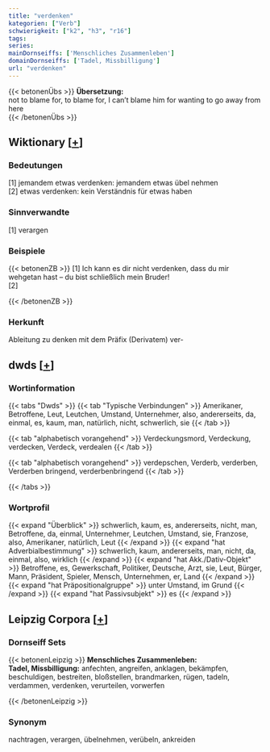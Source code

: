 ```yaml
---
title: "verdenken"
kategorien: ["Verb"]
schwierigkeit: ["k2", "h3", "r16"]
tags:
series:
mainDornseiffs: ['Menschliches Zusammenleben']
domainDornseiffs: ['Tadel, Missbilligung']
url: "verdenken"
---
```


{{< betonenÜbs >}}
**Übersetzung:**  
not to blame for, to blame for, I can’t blame him for wanting to go away from here  
{{< /betonenÜbs >}}

## Wiktionary [[+](https://de.wiktionary.org/wiki/verdenken)]

### Bedeutungen
[1] jemandem etwas verdenken: jemandem etwas übel nehmen  
[2] etwas verdenken: kein Verständnis für etwas haben  

### Sinnverwandte
[1] verargen  

### Beispiele
{{< betonenZB >}}
[1] Ich kann es dir nicht verdenken, dass du mir wehgetan hast – du bist schließlich mein Bruder!  
[2]  

{{< /betonenZB >}}
### Herkunft
Ableitung zu denken mit dem Präfix (Derivatem) ver-  



## dwds [[+](https://www.dwds.de/wb/verdenken)]

### Wortinformation
{{< tabs "Dwds" >}}
{{< tab "Typische Verbindungen" >}}
Amerikaner, Betroffene, Leut, Leutchen, Umstand, Unternehmer, also, andererseits, da, einmal, es, kaum, man, natürlich, nicht, schwerlich, sie
{{< /tab >}}

{{< tab "alphabetisch vorangehend" >}}
Verdeckungsmord, Verdeckung, verdecken, Verdeck, verdealen
{{< /tab >}}

{{< tab "alphabetisch vorangehend" >}}
verdepschen, Verderb, verderben, Verderben bringend, verderbenbringend
{{< /tab >}}

{{< /tabs >}}

### Wortprofil
{{< expand "Überblick" >}} schwerlich, kaum, es, andererseits, nicht, man, Betroffene, da, einmal, Unternehmer, Leutchen, Umstand, sie, Franzose, also, Amerikaner, natürlich, Leut {{< /expand >}}
{{< expand "hat Adverbialbestimmung" >}} schwerlich, kaum, andererseits, man, nicht, da, einmal, also, wirklich {{< /expand >}}
{{< expand "hat Akk./Dativ-Objekt" >}} Betroffene, es, Gewerkschaft, Politiker, Deutsche, Arzt, sie, Leut, Bürger, Mann, Präsident, Spieler, Mensch, Unternehmen, er, Land {{< /expand >}}
{{< expand "hat Präpositionalgruppe" >}} unter Umstand, im Grund {{< /expand >}}
{{< expand "hat Passivsubjekt" >}} es {{< /expand >}}

## Leipzig Corpora [[+](https://corpora.uni-leipzig.de/en/res?word=verdenken&corpusId=deu_newscrawl-public_2018)]

### Dornseiff Sets
{{< betonenLeipzig >}}
**Menschliches Zusammenleben:**  
**Tadel, Missbilligung:** anfechten, angreifen, anklagen, bekämpfen, beschuldigen, bestreiten, bloßstellen, brandmarken, rügen, tadeln, verdammen, verdenken, verurteilen, vorwerfen  

{{< /betonenLeipzig >}}

### Synonym
nachtragen, verargen, übelnehmen, verübeln, ankreiden

